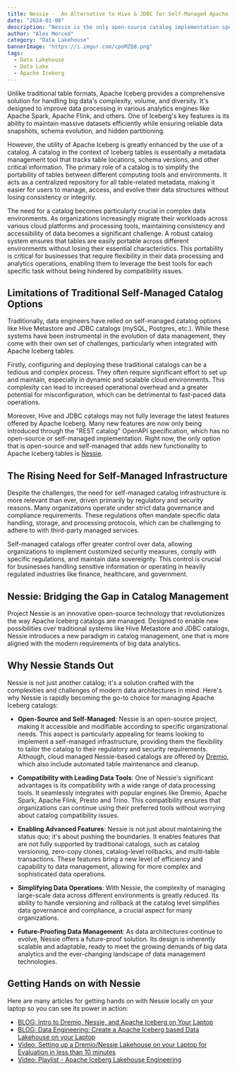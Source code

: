 ```yaml
---
title: Nessie -  An Alternative to Hive & JDBC for Self-Managed Apache Iceberg Catalogs
date: "2024-01-08"
description: "Nessie is the only open-source catalog implementation specifically for Apache Iceberg."
author: "Alex Merced"
category: "Data Lakehouse"
bannerImage: "https://i.imgur.com/cpoMZQ8.png"
tags:
  - Data Lakehouse
  - Data Lake
  - Apache Iceberg
---
```


Unlike traditional table formats, Apache Iceberg provides a comprehensive solution for handling big data's complexity, volume, and diversity. It's designed to improve data processing in various analytics engines like Apache Spark, Apache Flink, and others. One of Iceberg's key features is its ability to maintain massive datasets efficiently while ensuring reliable data snapshots, schema evolution, and hidden partitioning.

However, the utility of Apache Iceberg is greatly enhanced by the use of a catalog. A catalog in the context of Iceberg tables is essentially a metadata management tool that tracks table locations, schema versions, and other critical information. The primary role of a catalog is to simplify the portability of tables between different computing tools and environments. It acts as a centralized repository for all table-related metadata, making it easier for users to manage, access, and evolve their data structures without losing consistency or integrity.

The need for a catalog becomes particularly crucial in complex data environments. As organizations increasingly migrate their workloads across various cloud platforms and processing tools, maintaining consistency and accessibility of data becomes a significant challenge. A robust catalog system ensures that tables are easily portable across different environments without losing their essential characteristics. This portability is critical for businesses that require flexibility in their data processing and analytics operations, enabling them to leverage the best tools for each specific task without being hindered by compatibility issues.

## Limitations of Traditional Self-Managed Catalog Options
Traditionally, data engineers have relied on self-managed catalog options like Hive Metastore and JDBC catalogs (mySQL, Postgres, etc.). While these systems have been instrumental in the evolution of data management, they come with their own set of challenges, particularly when integrated with Apache Iceberg tables.

Firstly, configuring and deploying these traditional catalogs can be a tedious and complex process. They often require significant effort to set up and maintain, especially in dynamic and scalable cloud environments. This complexity can lead to increased operational overhead and a greater potential for misconfiguration, which can be detrimental to fast-paced data operations.

Moreover, Hive and JDBC catalogs may not fully leverage the latest features offered by Apache Iceberg. Many new features are now only being introduced through the "REST catalog" OpenAPI specification, which has no open-source or self-managed implementation. Right now, the only option that is open-source and self-managed that adds new functionality to Apache Iceberg tables is [Nessie](https://www.projectnessie.org).

## The Rising Need for Self-Managed Infrastructure
Despite the challenges, the need for self-managed catalog infrastructure is more relevant than ever, driven primarily by regulatory and security reasons. Many organizations operate under strict data governance and compliance requirements. These regulations often mandate specific data handling, storage, and processing protocols, which can be challenging to adhere to with third-party managed services.

Self-managed catalogs offer greater control over data, allowing organizations to implement customized security measures, comply with specific regulations, and maintain data sovereignty. This control is crucial for businesses handling sensitive information or operating in heavily regulated industries like finance, healthcare, and government.

## Nessie: Bridging the Gap in Catalog Management
Project Nessie is an innovative open-source technology that revolutionizes the way Apache Iceberg catalogs are managed. Designed to enable new possibilities over traditional systems like Hive Metastore and JDBC catalogs, Nessie introduces a new paradigm in catalog management, one that is more aligned with the modern requirements of big data analytics.

## Why Nessie Stands Out
Nessie is not just another catalog; it's a solution crafted with the complexities and challenges of modern data architectures in mind. Here's why Nessie is rapidly becoming the go-to choice for managing Apache Iceberg catalogs:

- **Open-Source and Self-Managed**: Nessie is an open-source project, making it accessible and modifiable according to specific organizational needs. This aspect is particularly appealing for teams looking to implement a self-managed infrastructure, providing them the flexibility to tailor the catalog to their regulatory and security requirements. Although, cloud managed Nessie-based catalogs are offered by [Dremio](https://www.dremio.com/get-started), which also include automated table maintenance and cleanup.

- **Compatibility with Leading Data Tools**: One of Nessie's significant advantages is its compatibility with a wide range of data processing tools. It seamlessly integrates with popular engines like Dremio, Apache Spark, Apache Flink, Presto and Trino. This compatibility ensures that organizations can continue using their preferred tools without worrying about catalog compatibility issues.

- **Enabling Advanced Features**: Nessie is not just about maintaining the status quo; it's about pushing the boundaries. It enables features that are not fully supported by traditional catalogs, such as catalog versioning, zero-copy clones, catalog-level rollbacks, and multi-table transactions. These features bring a new level of efficiency and capability to data management, allowing for more complex and sophisticated data operations.

- **Simplifying Data Operations**: With Nessie, the complexity of managing large-scale data across different environments is greatly reduced. Its ability to handle versioning and rollback at the catalog level simplifies data governance and compliance, a crucial aspect for many organizations.

- **Future-Proofing Data Management**: As data architectures continue to evolve, Nessie offers a future-proof solution. Its design is inherently scalable and adaptable, ready to meet the growing demands of big data analytics and the ever-changing landscape of data management technologies.

## Getting Hands on with Nessie

Here are many articles for getting hands on with Nessie locally on your laptop so you can see its power in action:

- [BLOG: Intro to Dremio, Nessie, and Apache Iceberg on Your Laptop](https://www.dremio.com/blog/intro-to-dremio-nessie-and-apache-iceberg-on-your-laptop/)
- [BLOG: Data Engineering: Create a Apache Iceberg based Data Lakehouse on your Laptop](https://dev.to/alexmercedcoder/data-engineering-create-a-apache-iceberg-based-data-lakehouse-on-your-laptop-41a8)
- [Video: Setting up a Dremio/Nessie Lakehouse on your Laptop for Evaluation in less than 10 minutes](https://www.youtube.com/watch?v=JIrjkEWhgNE)
- [Video: Playlist - Apache Iceberg Lakehouse Engineering](https://www.youtube.com/watch?v=SIriNcVIGJQ&list=PLsLAVBjQJO0p0Yq1fLkoHvt2lEJj5pcYe)